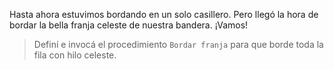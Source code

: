 <gs-toolbox toolbox-url="https://raw.githubusercontent.com/MumukiProject/mumuki-guia-gobstones-escuela-del-futuro/master/assets/toolbox_1585842354790.xml"></gs-toolbox>
 
<gs-attire attire-url="https://raw.githubusercontent.com/MumukiProject/mumuki-guia-gobstones-escuela-del-futuro/master/assets/attires/config_1585842456951.json"></gs-attire>
         
Hasta ahora estuvimos bordando en un solo casillero. Pero llegó la hora de bordar la bella franja celeste de nuestra bandera. ¡Vamos!

> Definí e invocá el procedimiento `Bordar franja` para que borde toda la fila con hilo celeste.
